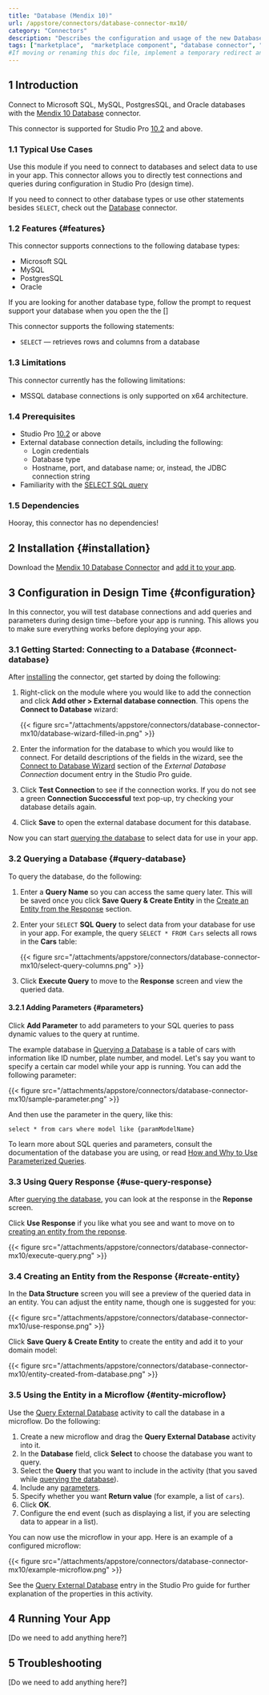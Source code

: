 ```yaml
---
title: "Database (Mendix 10)"
url: /appstore/connectors/database-connector-mx10/
category: "Connectors"
description: "Describes the configuration and usage of the new Database connector, which incorporates your external data directly in your Mendix app."
tags: ["marketplace",  "marketplace component", "database connector", "mendix 10", "studio pro 10", "query", "mssql", "mysql", "postgres", "oracle", "new"]
#If moving or renaming this doc file, implement a temporary redirect and let the respective team know they should update the URL in the product. See Mapping to Products for more details. 
---
```


## 1 Introduction

Connect to Microsoft SQL, MySQL, PostgresSQL, and Oracle databases with the [Mendix 10 Database](https://marketplace.mendix.com/link/component/2888) connector.

This connector is supported for Studio Pro [10.2](/releasenotes/studio-pro/10.2/) and above. 

### 1.1 Typical Use Cases

Use this module if you need to connect to databases and select data to use in your app. This connector allows you to directly test connections and queries during configuration in Studio Pro (design time). 

If you need to connect to other database types or use other statements besides `SELECT`, check out the [Database](/appstore/connectors/database-connector/) connector.

### 1.2 Features {#features}

This connector supports connections to the following database types:

* Microsoft SQL
* MySQL
* PostgresSQL
* Oracle

If you are looking for another database type, follow the prompt to request support your database when you open the the []

This connector supports the following statements:

* `SELECT` — retrieves rows and columns from a database

### 1.3 Limitations

This connector currently has the following limitations:

* MSSQL database connections is only supported on x64 architecture.

### 1.4 Prerequisites

* Studio Pro [10.2](/releasenotes/studio-pro/10.0/) or above
* External database connection details, including the following:
    * Login credentials
    * Database type
    * Hostname, port, and database name; or, instead, the JDBC connection string
* Familiarity with the [SELECT SQL query](https://www.w3schools.com/sql/sql_select.asp)

### 1.5  Dependencies

Hooray, this connector has no dependencies!

## 2 Installation {#installation}

Download the [Mendix 10 Database Connector](https://marketplace.mendix.com/link/component/2888) and [add it to your app](/appstore/general/app-store-content/#install).

## 3 Configuration in Design Time {#configuration}

In this connector, you will test database connections and add queries and parameters during design time--before your app is running. This allows you to make sure everything works before deploying your app.

### 3.1 Getting Started: Connecting to a Database {#connect-database}

After [installing](#installation) the connector, get started by doing the following:

1.  Right-click on the module where you would like to add the connection and click **Add other > External database connection**. This opens the **Connect to Database** wizard:

    {{< figure src="/attachments/appstore/connectors/database-connector-mx10/database-wizard-filled-in.png" >}}

2.  Enter the information for the database to which you would like to connect. For detaild descriptions of the fields in the wizard, see the [Connect to Database Wizard](/refguide/external-database-connection/#wizard) section of the *External Database Connection* document entry in the Studio Pro guide.

3.  Click **Test Connection** to see if the connection works. If you do not see a green **Connection Succcessful** text pop-up, try checking your database details again.

4.  Click **Save** to open the external database document for this database.

Now you can start [querying the database](#query-database) to select data for use in your app.

### 3.2 Querying a Database {#query-database}

To query the database, do the following:

1. Enter a **Query Name** so you can access the same query later. This will be saved once you click **Save Query & Create Entity** in the [Create an Entity from the Response](#create-entity) section.
2. Enter your `SELECT`  **SQL Query** to select data from your database for use in your app. For example, the query `SELECT * FROM Cars` selects all rows in the **Cars** table:

    {{< figure src="/attachments/appstore/connectors/database-connector-mx10/select-query-columns.png" >}}
3. Click **Execute Query** to move to the **Response** screen and view the queried data.



#### 3.2.1 Adding Parameters {#parameters}

Click **Add Parameter** to add parameters to your SQL queries to pass dynamic values to the query at runtime. 

The example database in [Querying a Database](#query-database) is a table of cars with information like ID number, plate number, and model. Let's say you want to specify a certain car model while your app is running. You can add the following parameter:

{{< figure src="/attachments/appstore/connectors/database-connector-mx10/sample-parameter.png" >}}

And then use the parameter in the query, like this:

`select * from cars where model like {paramModelName}`

To learn more about SQL queries and parameters, consult the documentation of the database you are using, or read [How and Why to Use Parameterized Queries](https://techcommunity.microsoft.com/t5/sql-server-blog/how-and-why-to-use-parameterized-queries/ba-p/383483).

### 3.3 Using Query Response {#use-query-response}

After [querying the database](#query-database), you can look at the response in the **Reponse** screen. 

Click **Use Response** if you like what you see and want to move on to [creating an entity from the reponse](#create-entity).

{{< figure src="/attachments/appstore/connectors/database-connector-mx10/execute-query.png" >}}

### 3.4 Creating an Entity from the Response {#create-entity}

In the **Data Structure** screen you will see a preview of the queried data in an entity. You can adjust the entity name, though one is suggested for you:

{{< figure src="/attachments/appstore/connectors/database-connector-mx10/use-response.png" >}}

Click **Save Query & Create Entity** to create the entity and add it to your domain model:

{{< figure src="/attachments/appstore/connectors/database-connector-mx10/entity-created-from-database.png" >}}

### 3.5 Using the Entity in a Microflow {#entity-microflow}

Use the [Query External Database](/refguide/query-external-database/) activity to call the database in a microflow. Do the following:

1. Create a new microflow and drag the **Query External Database** activity into it.
2. In the **Database** field, click **Select** to choose the database you want to query.
3. Select the **Query** that you want to include in the activity (that you saved while [querying the database](#query-database)).
4. Include any [parameters](#parameters).
5. Specify whether you want **Return value** (for example, a list of `cars`).
6. Click **OK**.
7. Configure the end event (such as displaying a list, if you are selecting data to appear in a list). 

You can now use the microflow in your app. Here is an example of a configured microflow:

{{< figure src="/attachments/appstore/connectors/database-connector-mx10/example-microflow.png" >}}

See the [Query External Database](/refguide/query-external-database/) entry in the Studio Pro guide for further explanation of the properties in this activity.

## 4 Running Your App

[Do we need to add anything here?]

## 5 Troubleshooting 

[Do we need to add anything here?]

